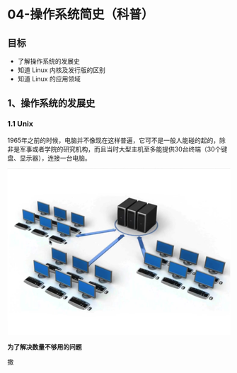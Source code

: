 # 04-操作系统简史（科普）

## 目标

* 了解操作系统的发展史
* 知道 Linux 内核及发行版的区别
* 知道 Linux 的应用领域

## 1、操作系统的发展史

### 1.1 Unix

1965年之前的时候，电脑并不像现在这样普遍，它可不是一般人能碰的起的，除非是军事或者学院的研究机构，而且当时大型主机至多能提供30台终端（30个键盘、显示器），连接一台电脑。

![&#x4E3B;&#x673A;](../.gitbook/assets/snip20190612_5.png)

**为了解决数量不够用的问题**

撒

